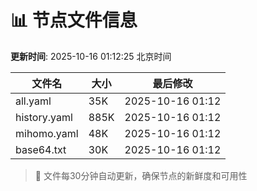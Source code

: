 # 📊 节点文件信息

**更新时间**: 2025-10-16 01:12:25 北京时间

| 文件名 | 大小 | 最后修改 |
|--------|------|----------|
| all.yaml | 35K | 2025-10-16 01:12 |
| history.yaml | 885K | 2025-10-16 01:12 |
| mihomo.yaml | 48K | 2025-10-16 01:12 |
| base64.txt | 30K | 2025-10-16 01:12 |

> 🔄 文件每30分钟自动更新，确保节点的新鲜度和可用性
